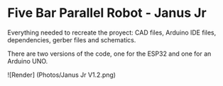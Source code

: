 # Five Bar Parallel Robot - Janus Jr
Everything needed to recreate the proyect: CAD files, Arduino IDE files, dependencies, gerber files and schematics.

There are two versions of the code, one for the ESP32 and one for an Arduino UNO.

![Render] (Photos/Janus Jr V1.2.png)

